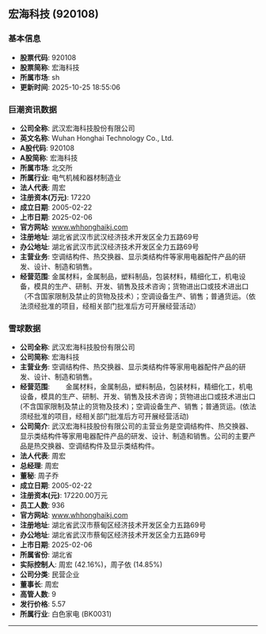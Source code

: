 ## 宏海科技 (920108)

### 基本信息

- **股票代码**: 920108
- **股票简称**: 宏海科技
- **所属市场**: sh
- **更新时间**: 2025-10-25 18:55:06

### 巨潮资讯数据

- **公司全称**: 武汉宏海科技股份有限公司
- **英文名称**: Wuhan Honghai Technology Co., Ltd.
- **A股代码**: 920108
- **A股简称**: 宏海科技
- **所属市场**: 北交所
- **所属行业**: 电气机械和器材制造业
- **法人代表**: 周宏
- **注册资本(万元)**: 17220
- **成立日期**: 2005-02-22
- **上市日期**: 2025-02-06
- **官方网站**: www.whhonghaikj.com
- **注册地址**: 湖北省武汉市武汉经济技术开发区全力五路69号
- **办公地址**: 湖北省武汉市武汉经济技术开发区全力五路69号
- **主营业务**: 空调结构件、热交换器、显示类结构件等家用电器配件产品的研发、设计、制造和销售。
- **经营范围**: 金属材料，金属制品，塑料制品，包装材料，精细化工，机电设备，模具的生产、研制、开发、销售及技术咨询；货物进出口或技术进出口（不含国家限制及禁止的货物及技术）；空调设备生产、销售；普通货运。（依法须经批准的项目，经相关部门批准后方可开展经营活动）

### 雪球数据

- **公司全称**: 武汉宏海科技股份有限公司
- **公司简称**: 宏海科技
- **主营业务**: 空调结构件、热交换器、显示类结构件等家用电器配件产品的研发、设计、制造和销售。
- **经营范围**: 　　金属材料，金属制品，塑料制品，包装材料，精细化工，机电设备，模具的生产、研制、开发、销售及技术咨询；货物进出口或技术进出口(不含国家限制及禁止的货物及技术)；空调设备生产、销售；普通货运。(依法须经批准的项目，经相关部门批准后方可开展经营活动)
- **公司简介**: 武汉宏海科技股份有限公司的主营业务是空调结构件、热交换器、显示类结构件等家用电器配件产品的研发、设计、制造和销售。公司的主要产品是热交换器、空调结构件及显示类结构件。
- **法人代表**: 周宏
- **总经理**: 周宏
- **董秘**: 周子乔
- **成立日期**: 2005-02-22
- **注册资本(元)**: 17220.00万元
- **员工人数**: 936
- **官方网站**: www.whhonghaikj.com
- **注册地址**: 湖北省武汉市蔡甸区经济技术开发区全力五路69号
- **办公地址**: 湖北省武汉市蔡甸区经济技术开发区全力五路69号
- **上市日期**: 2025-02-06
- **所属省份**: 湖北省
- **实际控制人**: 周宏 (42.16%)，周子依 (14.85%)
- **公司分类**: 民营企业
- **董事长**: 周宏
- **高管人数**: 9
- **发行价格**: 5.57
- **所属行业**: 白色家电 (BK0031)

---
